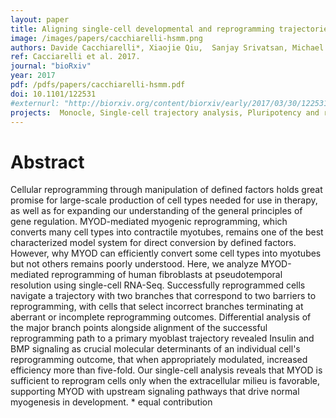 ```yaml
---
layout: paper
title: Aligning single-cell developmental and reprogramming trajectories identifies molecular determinants of reprogramming outcome
image: /images/papers/cacchiarelli-hsmm.png
authors: Davide Cacchiarelli*, Xiaojie Qiu,  Sanjay Srivatsan, Michael J. Ziller, Eliah Overbey, Jonna Grimsby,  Prapti Pokharel, Ken Livak, Shuqiang Li, Alex Meissner, Tarjei Mikkelsen, John Rinn,  Cole Trapnell*
ref: Cacciarelli et al. 2017.
journal: "bioRxiv"
year: 2017
pdf: /pdfs/papers/cacchiarelli-hsmm.pdf
doi: 10.1101/122531
#externurl: "http://biorxiv.org/content/biorxiv/early/2017/03/30/122531.full.pdf"
projects:  Monocle, Single-cell trajectory analysis, Pluripotency and reprogramming
---
```


# Abstract

Cellular reprogramming through manipulation of defined factors holds great promise for large-scale production of cell types needed for use in therapy, as well as for expanding our understanding of the general principles of gene regulation. MYOD-mediated myogenic reprogramming, which converts many cell types into contractile myotubes, remains one of the best characterized model system for direct conversion by defined factors. However, why MYOD can efficiently convert some cell types into myotubes but not others remains poorly understood. Here, we analyze MYOD-mediated reprogramming of human fibroblasts at pseudotemporal resolution using single-cell RNA-Seq. Successfully reprogrammed cells navigate a trajectory with two branches that correspond to two barriers to reprogramming, with cells that select incorrect branches terminating at aberrant or incomplete reprogramming outcomes. Differential analysis of the major branch points alongside alignment of the successful reprogramming path to a primary myoblast trajectory revealed Insulin and BMP signaling as crucial molecular determinants of an individual cell's reprogramming outcome, that when appropriately modulated, increased efficiency more than five-fold. Our single-cell analysis reveals that MYOD is sufficient to reprogram cells only when the extracellular milieu is favorable, supporting MYOD with upstream signaling pathways that drive normal myogenesis in development.
\* equal contribution
